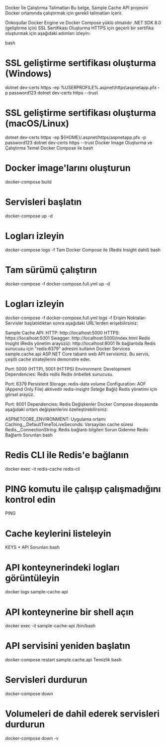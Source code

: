 Docker İle Çalıştırma Talimatları
Bu belge, Sample Cache API projesini Docker ortamında çalıştırmak için gerekli talimatları içerir.

Önkoşullar
Docker Engine ve Docker Compose yüklü olmalıdır
.NET SDK 8.0 (geliştirme için)
SSL Sertifikası Oluşturma
HTTPS için geçerli bir sertifika oluşturmak için aşağıdaki adımları izleyin:

bash
# SSL geliştirme sertifikası oluşturma (Windows)
dotnet dev-certs https -ep %USERPROFILE%\.aspnet\https\aspnetapp.pfx -p password123
dotnet dev-certs https --trust

# SSL geliştirme sertifikası oluşturma (macOS/Linux)
dotnet dev-certs https -ep ${HOME}/.aspnet/https/aspnetapp.pfx -p password123
dotnet dev-certs https --trust
Docker Image Oluşturma ve Çalıştırma
Temel Docker Compose ile
bash
# Docker image'larını oluşturun
docker-compose build

# Servisleri başlatın
docker-compose up -d

# Logları izleyin
docker-compose logs -f
Tam Docker Compose ile (Redis Insight dahil)
bash
# Tam sürümü çalıştırın
docker-compose -f docker-compose.full.yml up -d

# Logları izleyin
docker-compose -f docker-compose.full.yml logs -f
Erişim Noktaları
Servisler başlatıldıktan sonra aşağıdaki URL'lerden erişebilirsiniz:

Sample Cache API:
HTTP: http://localhost:5000
HTTPS: https://localhost:5001
Swagger: http://localhost:5000/index.html
Redis Insight (Redis yönetim arayüzü):
http://localhost:8001
İlk bağlantıda Redis sunucusu için "redis:6379" adresini kullanın
Docker Services
sample.cache.api
ASP.NET Core tabanlı web API servisimiz. Bu servis, çeşitli cache stratejilerini demonstre eder.

Port: 5000 (HTTP), 5001 (HTTPS)
Environment: Development
Dependencies: Redis
redis
Redis önbellek sunucusu.

Port: 6379
Persistent Storage: redis-data volume
Configuration: AOF (Append Only File) aktivedir
redis-insight (İsteğe Bağlı)
Redis yönetimi için görsel arayüz.

Port: 8001
Dependencies: Redis
Değişkenler
Docker Compose dosyasında aşağıdaki ortam değişkenlerini özelleştirebilirsiniz:

ASPNETCORE_ENVIRONMENT: Uygulama ortamı
Caching__DefaultTimeToLiveSeconds: Varsayılan cache süresi
Redis__ConnectionString: Redis bağlantı bilgileri
Sorun Giderme
Redis Bağlantı Sorunları
bash
# Redis CLI ile Redis'e bağlanın
docker exec -it redis-cache redis-cli

# PING komutu ile çalışıp çalışmadığını kontrol edin
PING

# Cache keylerini listeleyin
KEYS *
API Sorunları
bash
# API konteynerindeki logları görüntüleyin
docker logs sample-cache-api

# API konteynerine bir shell açın
docker exec -it sample-cache-api /bin/bash

# API servisini yeniden başlatın
docker-compose restart sample.cache.api
Temizlik
bash
# Servisleri durdurun
docker-compose down

# Volumeleri de dahil ederek servisleri durdurun
docker-compose down -v
